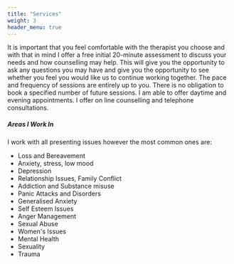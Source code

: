 ```yaml
---
title: "Services"
weight: 3
header_menu: true
---
```


It is important that you feel comfortable with the therapist you choose and with that in mind I offer a free initial 20-minute assessment to discuss your needs and how counselling may help. This will give you the opportunity to ask any questions you may have  and give you the opportunity to see whether you feel you would like us to continue working together.
The pace and frequency of sessions are entirely up to you. There is no obligation to book a specified number of future sessions.
I am able to offer daytime and evening appointments. 
I offer on line counselling and telephone consultations.


##### Areas I Work In

I work with all presenting issues however the most common ones are:
- Loss and Bereavement
- Anxiety, stress, low mood
- Depression
- Relationship Issues, Family Conflict
- Addiction and Substance misuse
- Panic Attacks and Disorders
- Generalised Anxiety
- Self Esteem Issues
- Anger Management
- Sexual Abuse
- Women's Issues
- Mental Health
- Sexuality
- Trauma